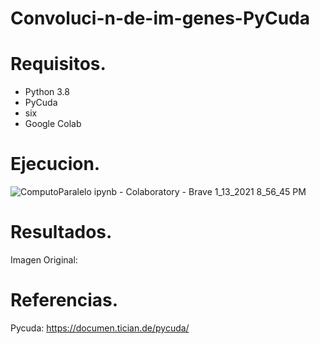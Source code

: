 # Convoluci-n-de-im-genes-PyCuda

# Requisitos.
- Python 3.8
- PyCuda
- six
- Google Colab 

# Ejecucion.

![ComputoParalelo ipynb - Colaboratory - Brave 1_13_2021 8_56_45 PM](https://user-images.githubusercontent.com/46872883/104534321-0f253a80-55e2-11eb-87c0-62ca2d4e2296.png)

# Resultados.
  Imagen Original:

# Referencias.
Pycuda: https://documen.tician.de/pycuda/
